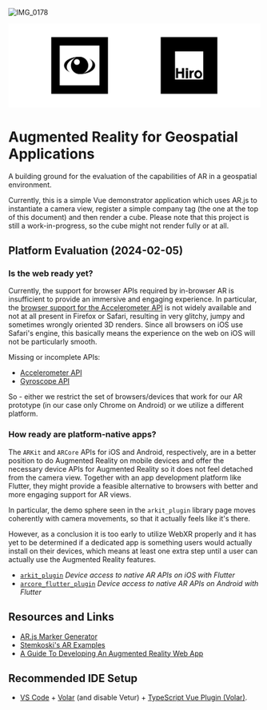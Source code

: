 
![IMG_0178](https://github.com/spectrachrome/eox-ar/assets/94269527/61a4921f-8c43-49df-857e-e39fa22ae61e)

![AR Tag](https://github.com/spectrachrome/eox-ar/raw/main/old/public/eox_ar_banner.svg)

# Augmented Reality for Geospatial Applications

A building ground for the evaluation of the capabilities of AR in a geospatial environment.

Currently, this is a simple Vue demonstrator application which uses AR.js to instantiate a camera view, register a simple company tag (the one at the top of this document) and then render a cube. Please note that this project is still a work-in-progress, so the cube might not render fully or at all.

## Platform Evaluation (2024-02-05)

### Is the web ready yet?

Currently, the support for browser APIs required by in-browser AR is insufficient to provide an immersive and engaging experience. In particular, the [browser support for the Accelerometer API](https://developer.mozilla.org/en-US/docs/Web/API/Accelerometer#browser_compatibility) is not widely available and not at all present in Firefox or Safari, resulting in very glitchy, jumpy and sometimes wrongly oriented 3D renders. Since all browsers on iOS use Safari's engine, this basically means the experience on the web on iOS will not be particularly smooth.

Missing or incomplete APIs:

- [Accelerometer API](https://developer.mozilla.org/en-US/docs/Web/API/Accelerometer#browser_compatibility)
- [Gyroscope API](https://developer.mozilla.org/en-US/docs/Web/API/Gyroscope#browser_compatibility)

So - either we restrict the set of browsers/devices that work for our AR prototype (in our case only Chrome on Android) or we utilize a different platform.

### How ready are platform-native apps?

The `ARKit` and `ARCore` APIs for iOS and Android, respectively, are in a better position to do Augmented Reality on mobile devices and offer the necessary device APIs for Augmented Reality so it does not feel detached from the camera view. Together with an app development platform like Flutter, they might provide a feasible alternative to browsers with better and more engaging support for AR views.

In particular, the demo sphere seen in the `arkit_plugin` library page moves coherently with camera movements, so that it actually feels like it's there.

However, as a conclusion it is too early to utilize WebXR properly and it has yet to be determined if a dedicated app is something users would actually install on their devices, which means at least one extra step until a user can actually use the Augmented Reality features.

- [`arkit_plugin`](https://pub.dev/packages/arkit_plugin) *Device access to native AR APIs on iOS with Flutter*
- [`arcore_flutter_plugin`](https://pub.dev/packages/arcore_flutter_plugin) *Device access to native AR APIs on Android with Flutter*

## Resources and Links

- [AR.js Marker Generator](https://jeromeetienne.github.io/AR.js/three.js/examples/marker-training/examples/generator.html)
- [Stemkoski's AR Examples](https://stemkoski.github.io/AR-Examples/)
- [A Guide To Developing An Augmented Reality Web App](https://3sidedcube.com/en-us/ar-js-a-guide-to-developing-an-augmented-reality-web-app-2/)

## Recommended IDE Setup

- [VS Code](https://code.visualstudio.com/) + [Volar](https://marketplace.visualstudio.com/items?itemName=Vue.volar) (and disable Vetur) + [TypeScript Vue Plugin (Volar)](https://marketplace.visualstudio.com/items?itemName=Vue.vscode-typescript-vue-plugin).
